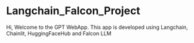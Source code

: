 # Langchain_Falcon_Project
Hi, Welcome to the GPT WebApp. This app is developed using Langchain, Chainlit, HuggingFaceHub and Falcon LLM
